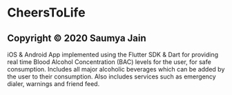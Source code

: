 # CheersToLife
## Copyright © 2020 Saumya Jain
iOS &amp; Android App implemented using the Flutter SDK &amp; Dart for providing real time Blood Alcohol Concentration (BAC) levels for the user, for safe consumption. Includes all major alcoholic beverages which can be added by the user to their consumption. Also includes services such as emergency dialer, warnings and friend feed.

